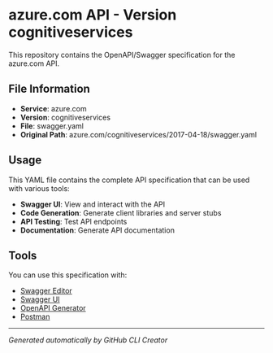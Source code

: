 # azure.com API - Version cognitiveservices

This repository contains the OpenAPI/Swagger specification for the azure.com API.

## File Information

- **Service**: azure.com
- **Version**: cognitiveservices
- **File**: swagger.yaml
- **Original Path**: azure.com/cognitiveservices/2017-04-18/swagger.yaml

## Usage

This YAML file contains the complete API specification that can be used with various tools:

- **Swagger UI**: View and interact with the API
- **Code Generation**: Generate client libraries and server stubs
- **API Testing**: Test API endpoints
- **Documentation**: Generate API documentation

## Tools

You can use this specification with:

- [Swagger Editor](https://editor.swagger.io/)
- [Swagger UI](https://swagger.io/tools/swagger-ui/)
- [OpenAPI Generator](https://openapi-generator.tech/)
- [Postman](https://www.postman.com/)

---

*Generated automatically by GitHub CLI Creator*
